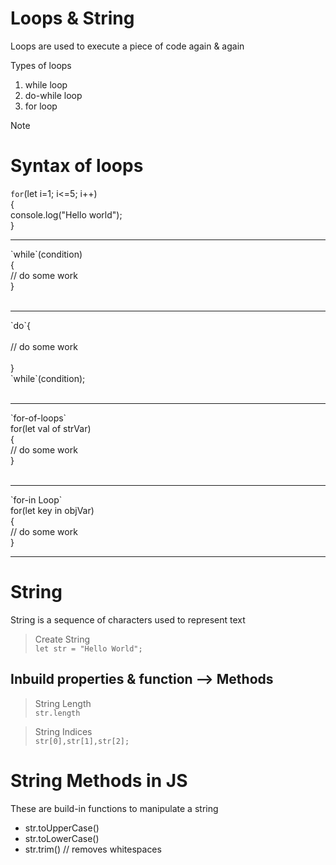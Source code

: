 # Loops & String
Loops are used to execute a piece of code again & again

Types of loops
1. while loop
2. do-while loop
3. for loop

>[!Note]
> # Syntax of loops <br>
>`for`(let i=1; i<=5; i++) <br> { <br>
> console.log("Hello world"); <br>
>}
><hr>
>`while`(condition) <br> { <br>
>    // do some work <br>
>} <br> <br> <hr>
>`do`{ <br> <br>
>// do some work <br> <br>
>} <br>
>`while`(condition); <br> <br> <hr>
>`for-of-loops`<br>
>for(let val of strVar) <br>{ <br>
>// do some work <br>
>} <br> <br> <hr>
>`for-in Loop` <br>
>for(let key in objVar) <br> { <br>
>// do some work <br>
>} <hr>


# String
String is a sequence of characters used to represent text
> Create String <br>
`let str = "Hello World";`

## Inbuild properties & function --> Methods
> String Length <br>
`str.length` 

> String Indices <br>
`str[0],str[1],str[2];`

# String Methods in JS
These are build-in functions to manipulate a string
* str.toUpperCase()
* str.toLowerCase()
* str.trim() // removes whitespaces

